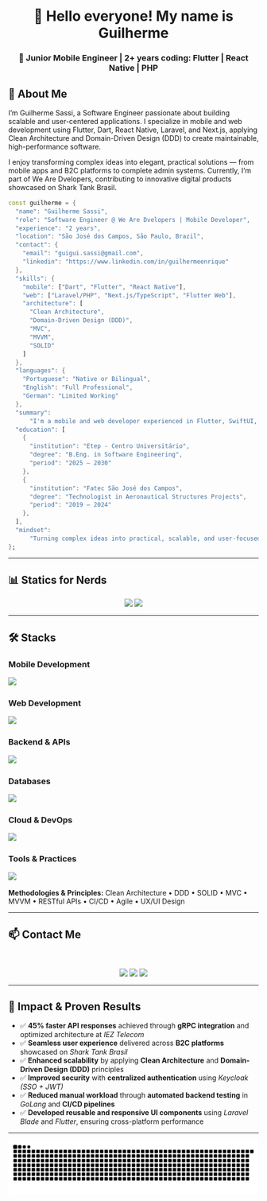 <h1 align="center">👋 Hello everyone! My name is Guilherme </h1>

<h3 align="center">🚀 Junior Mobile Engineer | 2+ years coding: Flutter | React Native | PHP </h3>

## 💬 **About Me**

I’m Guilherme Sassi, a Software Engineer passionate about building scalable and user-centered applications.
I specialize in mobile and web development using Flutter, Dart, React Native, Laravel, and Next.js, applying Clean Architecture and Domain-Driven Design (DDD) to create maintainable, high-performance software.

I enjoy transforming complex ideas into elegant, practical solutions — from mobile apps and B2C platforms to complete admin systems.
Currently, I’m part of We Are Dvelopers, contributing to innovative digital products showcased on Shark Tank Brasil.

```dart
const guilherme = {
  "name": "Guilherme Sassi",
  "role": "Software Engineer @ We Are Dvelopers | Mobile Developer",
  "experience": "2 years",
  "location": "São José dos Campos, São Paulo, Brazil",
  "contact": {
    "email": "guigui.sassi@gmail.com",
    "linkedin": "https://www.linkedin.com/in/guilhermeenrique"
  },
  "skills": {
    "mobile": ["Dart", "Flutter", "React Native"],
    "web": ["Laravel/PHP", "Next.js/TypeScript", "Flutter Web"],
    "architecture": [
      "Clean Architecture",
      "Domain-Driven Design (DDD)",
      "MVC",
      "MVVM",
      "SOLID"
    ]
  },
  "languages": {
    "Portuguese": "Native or Bilingual",
    "English": "Full Professional",
    "German": "Limited Working"
  },
  "summary":
      "I'm a mobile and web developer experienced in Flutter, SwiftUI, Kotlin, Laravel, and Next.js, building scalable applications with clean, maintainable code. I apply Clean Architecture, DDD, and SOLID principles to deliver robust software solutions.",
  "education": [
    {
      "institution": "Etep - Centro Universitário",
      "degree": "B.Eng. in Software Engineering",
      "period": "2025 – 2030"
    },
    {
      "institution": "Fatec São José dos Campos",
      "degree": "Technologist in Aeronautical Structures Projects",
      "period": "2019 – 2024"
    },
  ],
  "mindset":
      "Turning complex ideas into practical, scalable, and user-focused solutions."
};
```
---
## 📊 **Statics for Nerds**

<div align="center">
  <img height="180em" src="https://github-readme-stats.vercel.app/api?username=GuiRuizz&show_icons=true&theme=radical"/>
  <img height="180em" src="https://github-readme-stats.vercel.app/api/top-langs/?username=GuiRuizz&layout=compact&langs_count=4&theme=radical"/>
</div>

---
## 🛠️ **Stacks**

### **Mobile Development**
<div align="left"> <img src="https://skillicons.dev/icons?i=react,flutter,dart" /> </div>

### **Web Development**
<div align="left"> <img src="https://skillicons.dev/icons?i=php,laravel,nextjs" /> </div>

### **Backend & APIs**
<div align="left"> <img src="https://skillicons.dev/icons?i=go,postman,nodejs" /> </div>

### **Databases**
<div align="left"> <img src="https://skillicons.dev/icons?i=postgresql,mysql,supabase" /> </div>

### **Cloud & DevOps**
<div align="left"> <img src="https://skillicons.dev/icons?i=docker,github,git" /> </div>

### **Tools & Practices**
<div align="left"> <img src="https://skillicons.dev/icons?i=vscode,figma,linux" /> </div>


**Methodologies & Principles:** Clean Architecture • DDD • SOLID • MVC • MVVM • RESTful APIs • CI/CD • Agile • UX/UI Design

---
## 📫 **Contact Me**

<div align="center"> </br>

  <a href="https://instagram.com/gui.ruizz" target="_blank"><img src="https://img.shields.io/badge/-Instagram-%23E4405F?style=for-the-badge&logo=instagram&logoColor=white" target="_blank"></a>
  <a href = "guilhermesassicontact@gmail.com"><img src="https://img.shields.io/badge/-Gmail-%23333?style=for-the-badge&logo=gmail&logoColor=white" target="_blank"></a>
  <a href="https://www.linkedin.com/in/guilhermeenrique/gm" target="_blank"><img src="https://img.shields.io/badge/-LinkedIn-%230077B5?style=for-the-badge&logo=linkedin&logoColor=white" target="_blank"></a> 
  
</div>

---

## 🌟 **Impact & Proven Results**

- ✅ **45% faster API responses** achieved through **gRPC integration** and optimized architecture at *IEZ Telecom*  
- ✅ **Seamless user experience** delivered across **B2C platforms** showcased on *Shark Tank Brasil*  
- ✅ **Enhanced scalability** by applying **Clean Architecture** and **Domain-Driven Design (DDD)** principles  
- ✅ **Improved security** with **centralized authentication** using *Keycloak (SSO + JWT)*  
- ✅ **Reduced manual workload** through **automated backend testing** in *GoLang* and **CI/CD pipelines**  
- ✅ **Developed reusable and responsive UI components** using *Laravel Blade* and *Flutter*, ensuring cross-platform performance  

---


<picture>
  <source media="(prefers-color-scheme: dark)" srcset="https://github.com/GuiRuizz/GuiRuizz/blob/output/github-contribution-grid-snake-dark.svg" />
  <img alt="Snake animation" src="https://github.com/GuiRuizz/GuiRuizz/blob/output/github-contribution-grid-snake.svg" />
</picture>





